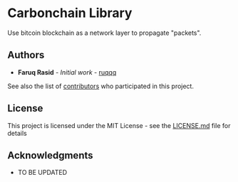 # Carbonchain Library

Use bitcoin blockchain as a network layer to propagate "packets".

## Authors

* **Faruq Rasid** - *Initial work* - [ruqqq](https://github.com/ruqqq)

See also the list of [contributors](https://github.com/blockchainparser/contributors) who participated in this project.

## License

This project is licensed under the MIT License - see the [LICENSE.md](LICENSE.md) file for details

## Acknowledgments

* TO BE UPDATED